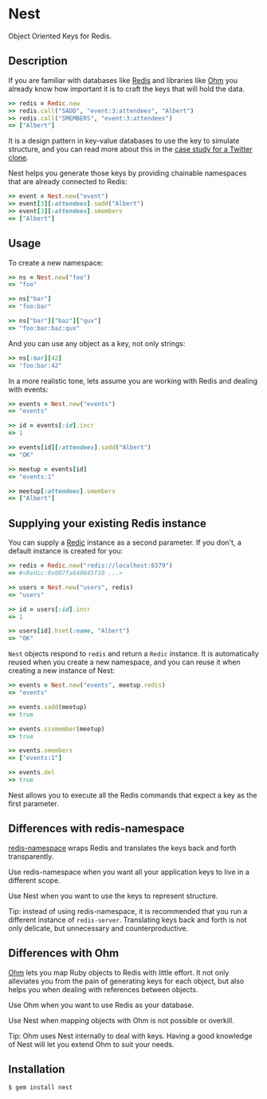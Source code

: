 Nest
====

Object Oriented Keys for Redis.

Description
-----------

If you are familiar with databases like [Redis](http://redis.io)
and libraries like [Ohm](http://ohm.keyvalue.org) you already know how
important it is to craft the keys that will hold the data.

```ruby
>> redis = Redic.new
>> redis.call("SADD", "event:3:attendees", "Albert")
>> redis.call("SMEMBERS", "event:3:attendees")
=> ["Albert"]
```

It is a design pattern in key-value databases to use the key to simulate
structure, and you can read more about this in the [case study for a
Twitter clone](http://redis.io/topics/twitter-clone).

Nest helps you generate those keys by providing chainable namespaces that are
already connected to Redis:

```ruby
>> event = Nest.new("event")
>> event[3][:attendees].sadd("Albert")
>> event[3][:attendees].smembers
=> ["Albert"]
```

Usage
-----

To create a new namespace:

```ruby
>> ns = Nest.new("foo")
=> "foo"

>> ns["bar"]
=> "foo:bar"

>> ns["bar"]["baz"]["qux"]
=> "foo:bar:baz:qux"
```

And you can use any object as a key, not only strings:

```ruby
>> ns[:bar][42]
=> "foo:bar:42"
```

In a more realistic tone, lets assume you are working with Redis and
dealing with events:

```ruby
>> events = Nest.new("events")
=> "events"

>> id = events[:id].incr
=> 1

>> events[id][:attendees].sadd("Albert")
=> "OK"

>> meetup = events[id]
=> "events:1"

>> meetup[:attendees].smembers
=> ["Albert"]
```

Supplying your existing Redis instance
--------------------------------------

You can supply a [Redic](https://github.com/amakawa/redic) instance as
a second parameter. If you don't, a default instance is created for you:

```ruby
>> redis = Redic.new("redis://localhost:6379")
=> #<Redic:0x007fa640845f10 ...>

>> users = Nest.new("users", redis)
=> "users"

>> id = users[:id].incr
=> 1

>> users[id].hset(:name, "Albert")
=> "OK"
```

`Nest` objects respond to `redis` and return a `Redic` instance. It is
automatically reused when you create a new namespace, and you can reuse it when
creating a new instance of Nest:

```ruby
>> events = Nest.new("events", meetup.redis)
=> "events"

>> events.sadd(meetup)
=> true

>> events.sismember(meetup)
=> true

>> events.smembers
=> ["events:1"]

>> events.del
>> true
```

Nest allows you to execute all the Redis commands that expect a key as the
first parameter.

Differences with redis-namespace
--------------------------------

[redis-namespace](http://github.com/defunkt/redis-namespace) wraps Redis
and translates the keys back and forth transparently.

Use redis-namespace when you want all your application keys to live in a
different scope.

Use Nest when you want to use the keys to represent structure.

Tip: instead of using redis-namespace, it is recommended that you run a
different instance of `redis-server`. Translating keys back and forth is not
only delicate, but unnecessary and counterproductive.

Differences with Ohm
--------------------

[Ohm](http://ohm.keyvalue.org) lets you map Ruby objects to Redis with
little effort. It not only alleviates you from the pain of generating
keys for each object, but also helps you when dealing with references
between objects.

Use Ohm when you want to use Redis as your database.

Use Nest when mapping objects with Ohm is not possible or overkill.

Tip: Ohm uses Nest internally to deal with keys. Having a good knowledge
of Nest will let you extend Ohm to suit your needs.

Installation
------------

```
$ gem install nest
```
